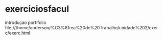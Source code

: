 # exerciciosfacul
introduçao portifolio
file:///home/anderson/%C3%81rea%20de%20Trabalho/unidade%202/exerc/exerc.html
